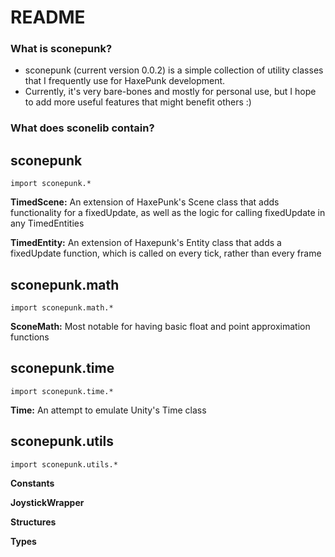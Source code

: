 # README #

### What is sconepunk? ###

- sconepunk (current version 0.0.2) is a simple collection of utility classes that I frequently use for HaxePunk development.
- Currently, it's very bare-bones and mostly for personal use, but I hope to add more useful features that might benefit others :)

### What does sconelib contain? ###



## sconepunk ##

`import sconepunk.*`

**TimedScene:** An extension of HaxePunk's Scene class that adds functionality for a fixedUpdate, as well as the logic for calling fixedUpdate in any TimedEntities

**TimedEntity:** An extension of Haxepunk's Entity class that adds a fixedUpdate function, which is called on every tick, rather than every frame


## sconepunk.math ##

`import sconepunk.math.*`

**SconeMath:** Most notable for having basic float and point approximation functions


## sconepunk.time ##

`import sconepunk.time.*`

**Time:** An attempt to emulate Unity's Time class


## sconepunk.utils ##

`import sconepunk.utils.*`

**Constants**

**JoystickWrapper**

**Structures**

**Types**
